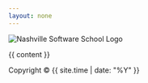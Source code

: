```yaml
---
layout: none
---
```


<head>
  <link rel="stylesheet" href="{{ "/styles/style.css" | relative_url }}">
</head>

<div class="header">
    <img src="{{ "/assets/nss.png" | relative_url }}" alt="Nashville Software School Logo">
</div>

<!-- # {{ page.title | markdownify }} -->

{{ content }}

<footer>
Copyright © {{ site.time | date: "%Y" }}
</footer>

